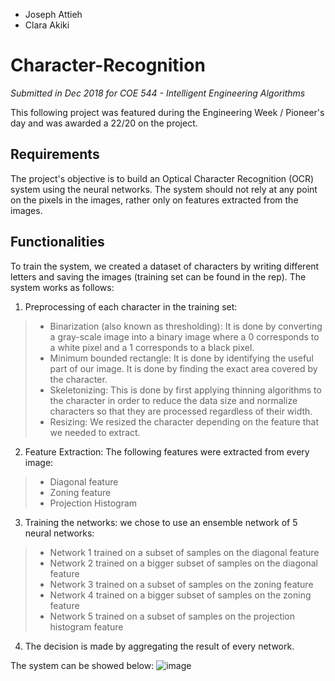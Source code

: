 - Joseph Attieh
- Clara Akiki

# Character-Recognition
_Submitted in Dec 2018 for COE 544 - Intelligent Engineering Algorithms_

This following project was featured during the Engineering Week / Pioneer's day and was awarded a 22/20 on the project.

## Requirements
The project's objective is to build an Optical Character Recognition (OCR) system using the neural networks. The system should not rely at any point on the pixels in the images, rather only on features extracted from the images.  


## Functionalities
To train the system, we created a dataset of characters by writing different letters and saving the images (training set can be found in the rep). 
The system works as follows:

1) Preprocessing of each character in the training set:
> -  Binarization (also known as thresholding): It is done by converting a gray-scale image into a binary image 
  where a 0 corresponds to a white pixel and a 1 corresponds to a black pixel. 
> - Minimum bounded rectangle: It is done by identifying the useful part of our image. It is done by finding the 
  exact area covered by the character. 
> -  Skeletonizing: This is done by first applying thinning algorithms to the character in order to reduce the data 
  size and normalize characters so that they are processed regardless of their width.  
> - Resizing: We resized the character depending on the feature that we needed to extract. 

2) Feature Extraction: The following features were extracted from every image:
 > - Diagonal feature 
  >- Zoning feature
  >- Projection Histogram

3) Training the networks: we chose to use an ensemble network of 5 neural networks:
  >- Network 1 trained on a subset of samples on the diagonal feature
  >- Network 2 trained on a bigger subset of samples on the diagonal feature
  >- Network 3 trained on a subset of samples on the zoning feature
  >- Network 4 trained on a bigger subset of samples on the zoning feature
  >- Network 5 trained on a subset of samples on the projection histogram feature

4) The decision is made by aggregating the result of every network.


The system can be showed below:
![image](https://user-images.githubusercontent.com/40753763/142798977-61f636fd-19a1-4932-94fd-c91c327748a4.png)



